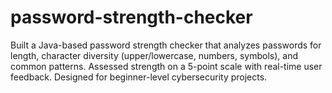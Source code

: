 # password-strength-checker
Built a Java-based password strength checker that analyzes passwords for length, character diversity (upper/lowercase, numbers, symbols), and common patterns. Assessed strength on a 5-point scale with real-time user feedback. Designed for beginner-level cybersecurity projects.
